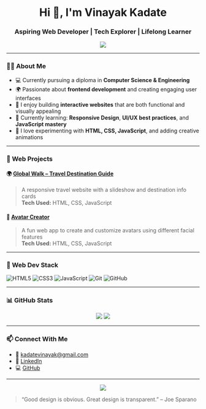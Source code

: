 <h1 align="center">Hi 👋, I'm Vinayak Kadate</h1>
<h3 align="center">Aspiring Web Developer | Tech Explorer | Lifelong Learner</h3>

<p align="center">
  <img src="https://readme-typing-svg.herokuapp.com?font=Fira+Code&size=22&pause=1000&center=true&vCenter=true&width=435&lines=Web+Developer+in+Progress+%F0%9F%92%BB;Designing+User+Experiences+%F0%9F%92%AD;" />
</p>

---

### 👨‍💻 About Me

- 💻 Currently pursuing a diploma in **Computer Science & Engineering**
- 🌍 Passionate about **frontend development** and creating engaging user interfaces
- 🎨 I enjoy building **interactive websites** that are both functional and visually appealing
- 🌱 Currently learning: **Responsive Design**, **UI/UX best practices**, and **JavaScript mastery**
- 🧠 I love experimenting with **HTML, CSS, JavaScript**, and adding creative animations

---

### 🚀 Web Projects

#### 🌍 [Global Walk – Travel Destination Guide](https://github.com/VinayaKadate)
> A responsive travel website with a slideshow and destination info cards  
**Tech Used:** HTML, CSS, JavaScript

#### 🧍 [Avatar Creator](https://github.com/VinayaKadate)
> A fun web app to create and customize avatars using different facial features  
**Tech Used:** HTML, CSS, JavaScript

---

### 🧰 Web Dev Stack

![HTML5](https://img.shields.io/badge/HTML-E34F26?style=for-the-badge&logo=html5&logoColor=white)
![CSS3](https://img.shields.io/badge/CSS-1572B6?style=for-the-badge&logo=css3&logoColor=white)
![JavaScript](https://img.shields.io/badge/JavaScript-F7DF1E?style=for-the-badge&logo=javascript&logoColor=black)
![Git](https://img.shields.io/badge/Git-F05032?style=for-the-badge&logo=git&logoColor=white)
![GitHub](https://img.shields.io/badge/GitHub-100000?style=for-the-badge&logo=github&logoColor=white)

---

### 📊 GitHub Stats

<p align="center">
  <img src="https://github-readme-stats.vercel.app/api?username=VinayaKadate&show_icons=true&theme=tokyonight" />
  <img src="https://github-readme-stats.vercel.app/api/top-langs/?username=VinayaKadate&layout=compact&theme=tokyonight" />
</p>

---

### 📫 Connect With Me

- 📧 [kadatevinayak@gmail.com](mailto:kadatevinayak@gmail.com)
- 💼 [LinkedIn](https://www.linkedin.com/in/vinayak-kadate-6026252b3/)
- 💻 [GitHub](https://github.com/VinayaKadate)

---

<p align="center">
  <img src="https://github-profile-trophy.vercel.app/?username=VinayaKadate&theme=gruvbox&row=1" />
</p>

> “Good design is obvious. Great design is transparent.” – Joe Sparano
